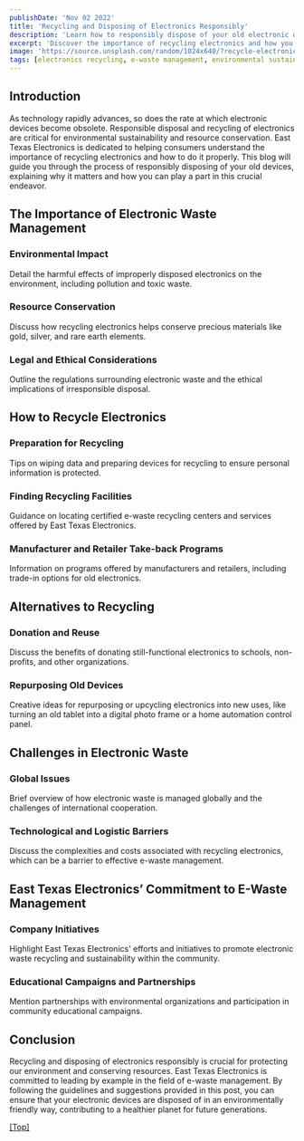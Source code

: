 ```yaml
---
publishDate: 'Nov 02 2022'
title: 'Recycling and Disposing of Electronics Responsibly'
description: 'Learn how to responsibly dispose of your old electronic devices to protect the environment and conserve resources.'
excerpt: 'Discover the importance of recycling electronics and how you can contribute to environmental sustainability through responsible disposal practices.'
image: 'https://source.unsplash.com/random/1024x640/?recycle-electronics'
tags: [electronics recycling, e-waste management, environmental sustainability, East Texas Electronics]
---
```



## Introduction

As technology rapidly advances, so does the rate at which electronic devices become obsolete. Responsible disposal and recycling of electronics are critical for environmental sustainability and resource conservation. East Texas Electronics is dedicated to helping consumers understand the importance of recycling electronics and how to do it properly. This blog will guide you through the process of responsibly disposing of your old devices, explaining why it matters and how you can play a part in this crucial endeavor.

## The Importance of Electronic Waste Management

### Environmental Impact

Detail the harmful effects of improperly disposed electronics on the environment, including pollution and toxic waste.

### Resource Conservation

Discuss how recycling electronics helps conserve precious materials like gold, silver, and rare earth elements.

### Legal and Ethical Considerations

Outline the regulations surrounding electronic waste and the ethical implications of irresponsible disposal.

## How to Recycle Electronics

### Preparation for Recycling

Tips on wiping data and preparing devices for recycling to ensure personal information is protected.

### Finding Recycling Facilities

Guidance on locating certified e-waste recycling centers and services offered by East Texas Electronics.

### Manufacturer and Retailer Take-back Programs

Information on programs offered by manufacturers and retailers, including trade-in options for old electronics.

## Alternatives to Recycling

### Donation and Reuse

Discuss the benefits of donating still-functional electronics to schools, non-profits, and other organizations.

### Repurposing Old Devices

Creative ideas for repurposing or upcycling electronics into new uses, like turning an old tablet into a digital photo frame or a home automation control panel.

## Challenges in Electronic Waste

### Global Issues

Brief overview of how electronic waste is managed globally and the challenges of international cooperation.

### Technological and Logistic Barriers

Discuss the complexities and costs associated with recycling electronics, which can be a barrier to effective e-waste management.

## East Texas Electronics’ Commitment to E-Waste Management

### Company Initiatives

Highlight East Texas Electronics' efforts and initiatives to promote electronic waste recycling and sustainability within the community.

### Educational Campaigns and Partnerships

Mention partnerships with environmental organizations and participation in community educational campaigns.

## Conclusion

Recycling and disposing of electronics responsibly is crucial for protecting our environment and conserving resources. East Texas Electronics is committed to leading by example in the field of e-waste management. By following the guidelines and suggestions provided in this post, you can ensure that your electronic devices are disposed of in an environmentally friendly way, contributing to a healthier planet for future generations.

[[Top]](#top)
